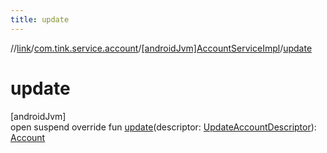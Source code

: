 ```yaml
---
title: update
---
```

//[link](../../../index.html)/[com.tink.service.account](../index.html)/[[androidJvm]AccountServiceImpl](index.html)/[update](update.html)



# update



[androidJvm]\
open suspend override fun [update](update.html)(descriptor: [UpdateAccountDescriptor](../[android-jvm]-update-account-descriptor/index.html)): [Account](../../com.tink.model.account/[android-jvm]-account/index.html)




